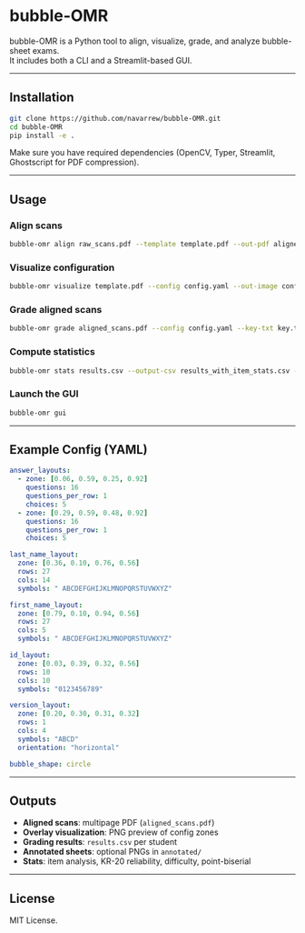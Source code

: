 # bubble-OMR

bubble-OMR is a Python tool to align, visualize, grade, and analyze bubble-sheet exams.  
It includes both a CLI and a Streamlit-based GUI.

---

## Installation

```bash
git clone https://github.com/navarrew/bubble-OMR.git
cd bubble-OMR
pip install -e .
```

Make sure you have required dependencies (OpenCV, Typer, Streamlit, Ghostscript for PDF compression).

---

## Usage

### Align scans
```bash
bubble-omr align raw_scans.pdf --template template.pdf --out-pdf aligned_scans.pdf
```

### Visualize configuration
```bash
bubble-omr visualize template.pdf --config config.yaml --out-image config_overlay.png
```

### Grade aligned scans
```bash
bubble-omr grade aligned_scans.pdf --config config.yaml --key-txt key.txt --total-questions 34 --out-csv results.csv --out-annotated-dir annotated --annotate-all-cells
```

### Compute statistics
```bash
bubble-omr stats results.csv --output-csv results_with_item_stats.csv --item-report-csv item_analysis.csv --exam-stats-csv exam_stats.csv
```

### Launch the GUI
```bash
bubble-omr gui
```

---

## Example Config (YAML)

```yaml
answer_layouts:
  - zone: [0.06, 0.59, 0.25, 0.92]
    questions: 16
    questions_per_row: 1
    choices: 5
  - zone: [0.29, 0.59, 0.48, 0.92]
    questions: 16
    questions_per_row: 1
    choices: 5

last_name_layout:
  zone: [0.36, 0.10, 0.76, 0.56]
  rows: 27
  cols: 14
  symbols: " ABCDEFGHIJKLMNOPQRSTUVWXYZ"

first_name_layout:
  zone: [0.79, 0.10, 0.94, 0.56]
  rows: 27
  cols: 5
  symbols: " ABCDEFGHIJKLMNOPQRSTUVWXYZ"

id_layout:
  zone: [0.03, 0.39, 0.32, 0.56]
  rows: 10
  cols: 10
  symbols: "0123456789"

version_layout:
  zone: [0.20, 0.30, 0.31, 0.32]
  rows: 1
  cols: 4
  symbols: "ABCD"
  orientation: "horizontal"

bubble_shape: circle
```

---

## Outputs

- **Aligned scans**: multipage PDF (`aligned_scans.pdf`)
- **Overlay visualization**: PNG preview of config zones
- **Grading results**: `results.csv` per student
- **Annotated sheets**: optional PNGs in `annotated/`
- **Stats**: item analysis, KR-20 reliability, difficulty, point-biserial

---

## License

MIT License.
